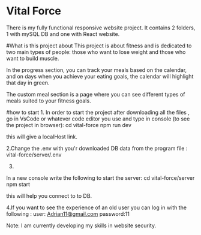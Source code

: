 # Vital Force
There is my fully functional responsive website project.
It contains 2 folders, 1 with mySQL DB and one with React website.

#What is this project about
This project is about fitness and is dedicated to two main types of people: those who want to lose weight and those who want to build muscle.

In the progress section, you can track your meals based on the calendar, and on days when you achieve your eating goals, the calendar will highlight that day in green.

The custom meal section is a page where you can see different types of meals suited to your fitness goals.

#how to start
1.
In order to start the project after downloading all the files , go in VsCode or whatever code editor you use and type in console (to see the project in browser):
cd vital-force
npm run dev

this will give a localHost link.

2.Change the .env with you'r downloaded DB data from the program file :
vital-force/server/.env

3.
In a new console write the following to start the server:
cd vital-force/server
npm start

this will help you connect to to DB. 

4.If you want to see the experience of an old user you can log in with the following : 
user: Adrian11@gmail.com
password:11



Note: I am currently developing my skills in website security.
